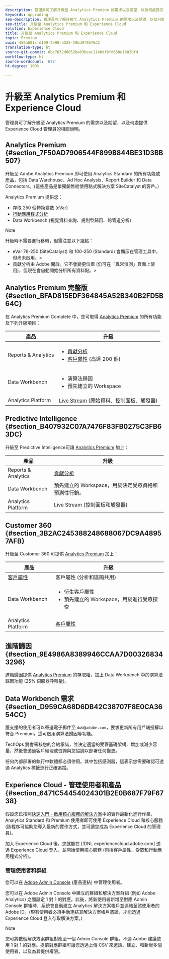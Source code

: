 ```yaml
---
description: 管理員可了解升級至 Analytics Premium 的需求以及期望，以及何處提供 Experience Cloud 管理員的相關說明。
keywords: upgrading
seo-description: 管理員可了解升級至 Analytics Premium 的需求以及期望，以及何處提供 Experience Cloud 管理員的相關說明。
seo-title: 升級至 Analytics Premium 和 Experience Cloud
solution: Experience Cloud
title: 升級至 Analytics Premium 和 Experience Cloud
topic: Premium
uuid: 450a601c-d199-4e90-b525-19bd9f9576d2
translation-type: ht
source-git-commit: 0bc7032d0052ba03beac1140dfbfd630e1802bfd
workflow-type: ht
source-wordcount: '672'
ht-degree: 100%

---
```



# 升級至 Analytics Premium 和 Experience Cloud

管理員可了解升級至 Analytics Premium 的需求以及期望，以及何處提供 Experience Cloud 管理員的相關說明。

## Analytics Premium {#section_7F50AD7906544F899B844BE31D3BB507}

升級至 Adobe Analytics Premium 即可使用 Analytics Standard 的所有功能或產品，包括 Data Warehouse、Ad Hoc Analysis、Report Builder 和 Data Connectors。(這些產品是單獨銷售給使用點式解決方案 SiteCatalyst 的客戶。)

Analytics Premium 提供您：

* 存取 250 個轉換變數 (eVar)
* [行動應用程式分析](https://docs.adobe.com/content/help/zh-Hant/mobile-services/using/home.html)
* Data Workbench (視覺資料查詢、規則型歸因、跨管道分析)

>[!NOTE]
>
>升級時不需要進行移轉，但需注意以下幾點：
>
>* eVar 76-250 (SiteCatalyst) 和 100-250 (Standard) 會顯示在管理工具中，但尚未啟用。>
>* 貢獻分析由 Adobe 開啟。它不會變更位置 (仍可在「異常偵測」頁面上使用)，但現在會自動開始分析所有資料點。>


## Analytics Premium 完整版 {#section_BFAD815EDF364845A52B340B2FD5B64C}

在 Analytics Premium Complete 中，您可取得 [Analytics Premium](../admin-getting-started/upgrade-to-analytics-premium.md#section_7F50AD7906544F899B844BE31D3BB507) 的所有功能及下列升級項目：

| 產品 | 升級 |
|--- |--- |
| Reports &amp; Analytics | <ul><li>[貢獻分析](https://docs.adobe.com/content/help/zh-Hant/analytics/analyze/analysis-workspace/virtual-analyst/contribution-analysis/ca-tokens.html)</li><li>[客戶屬性](../attributes/attributes.md#concept_ACFEE7C8B8E94875BA0825CDF4913AF1) (高達 200 個)</li></ul> |
| Data Workbench | <ul><li>演算法歸因</li><li>預先建立的 Workspace</li></ul> |
| Analytics Platform | [Live Stream](https://helpx.adobe.com/tw/analytics/kb/getting-started-with-livestream-api.html) (原始資料、控制面板、觸發器) |

## Predictive Intelligence {#section_B407932C07A7476F83FB0275C3FB63DC}

升級至 Predictive Intelligence可讓 [Analytics Premium](../admin-getting-started/upgrade-to-analytics-premium.md#section_7F50AD7906544F899B844BE31D3BB507) 加上：

| 產品 | 升級 |
|---|---|
| Reports &amp; Analytics | [貢獻分析](https://docs.adobe.com/content/help/zh-Hant/analytics/analyze/analysis-workspace/virtual-analyst/contribution-analysis/ca-tokens.html) |
| Data Workbench | 預先建立的 Workspace，用於決定受眾資格和預測性行銷。 |
| Analytics Platform | Live Stream (控制面板和觸發器) |

## Customer 360 {#section_3B2AC245388248688067DC9A48957AFB}

升級至 Customer 360 可提供 [Analytics Premium](../admin-getting-started/upgrade-to-analytics-premium.md#section_7F50AD7906544F899B844BE31D3BB507) 加上：

| 產品 | 升級 |
|--- |--- |
| [客戶屬性](../attributes/attributes.md) | 客戶屬性 (分析和區隔共用) |
| Data Workbench | <ul><li>衍生客戶屬性</li><li>預先建立的 Workspace，用於進行受眾探索</li></ul> |
| Analytics Platform | [客戶屬性](../attributes/attributes.md) |

## 進階歸因 {#section_9E4986A8389946CCAA7D003268343296}

進階歸因提供 [Analytics Premium](../admin-getting-started/upgrade-to-analytics-premium.md#section_7F50AD7906544F899B844BE31D3BB507) 的存取權，加上 Data Workbench 中的演算法歸因功能 (25% 伺服器呼叫量)。

## Data Workbench 需求 {#section_D959CA68D6DB42C38707F8E0CA3654CC}

獲支援的使用者可以寄送電子郵件至 `dwb@adobe.com`，要求更新所有用戶端授權以符合 Premium。這可啟用演算法歸因等功能。

TechOps 將會審核您的合約承諾，並決定適當的受管基礎架構、增加或減少容量，然後會透過客戶經理或咨詢與您協調以部署任何變更。

任何內部部署的執行中軟體都必須停用。其中包括感測器，這表示您需要確認可透過 Analytics 標籤進行正確追蹤。

## Experience Cloud - 管理使用者和產品 {#section_6471C54454024301B2E0B687F79F6738}

假設您已按照[快速入門 - 啟用核心服務的解決方案](../core-services/core-services.md#concept_07ED1D5C64234E77976E6D572E78FB9C)中的實作最新化進行作業，Analytics Standard 和 Premium 使用者即可使用 Experience Cloud 和核心服務(該程序可協助您導入最新的實作方式，並可讓您成為 Experience Cloud 的管理員)。

加入 Experience Cloud 後，您就能在 [!DNL experiencecloud.adobe.com] 透過 Experience Cloud 登入，並開始使用核心服務 (包括客戶屬性、受眾和行動應用程式分析)。

### 管理使用者和群組

您可以在 [Adobe Admin Console](https://helpx.adobe.com/tw/enterprise/help/aedash.html) (產品連結) 中管理使用者。

您可以在 Adobe Admin Console 中建立的群組和解決方案群組 (例如 Adobe Analytics) 之間設定 1 對 1 的對應。此後，將新使用者新增至對應 Admin Console 群組時，系統會自動建立 Analytics 解決方案帳戶並連結至該使用者的 Adobe ID。(現有使用者必須手動連結其解決方案帳戶憑證，才能透過 Experience Cloud 登入存取解決方案。)

>[!NOTE]
>
>您可將數個解決方案群組對應至一個 Admin Console 群組。不過 Adobe 建議使用 1 對 1 的對應。提前對應群組可讓您透過上傳 CSV 來邀請、建立、和新增多個使用者，以及為其提供權限。
